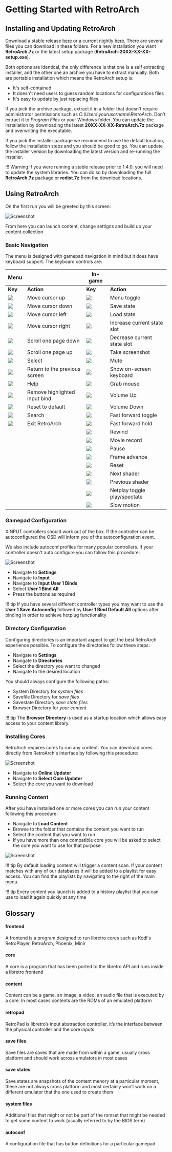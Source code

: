 # Getting Started with RetroArch

## Installing and Updating RetroArch

Download a stable release [here](https://buildbot.libretro.com/stable) or a current nightly [here](https://buildbot.libretro.com/nightly/windows/).
There are several files you can download in these folders. For a new installation you want **RetroArch.7z** or the latest setup package (**RetroArch-20XX-XX-XX-setup.exe**).

Both options are identical, the only difference is that one is a self extracting installer, and the other one an archive you have to extract manually. Both are portable installation which means the RetroArch setup is:
- It's self-contained
- It doesn't need users to guess random locations for configurations files
- It's easy to update by just replacing files

If you pick the archive package, extract it in a folder that doesn't require administrator permissions such as *C:\Users\yourusername\RetroArch*. Don't extract it to *Program Files* or your Windows folder. You can update the installation by downloading the latest **20XX-XX-XX-RetroArch.7z** package and overwriting the executable.

If you pick the installer package we recommend to use the default location, follow the installation steps and you should be good to go. You can update the installer version by downloading the latest version and re-running the installer.

!!! Warning
    If you were running a stable release prior to 1.4.0. you will need to update the system libraries. You can do so by downloading the full **RetroArch.7z** package or **redist.7z** from the download locations.


## Using RetroArch

On the first run you will be greeted by this screen:

![Screenshot](images/windows/first_run.png)

From here you can launch content, change settigns and build up your content collection

### Basic Navigation

The menu is designed with gamepad navigation in mind but it does have keyboard support. The keyboard controls are:

Menu                        ||In-game      ||
------------- | ------------ |------------- | ------------ 
**Key**       | **Action**   |**Key**       |**Action**
![](images/Button_Pack/Keyboard_&_Mouse/Dark/Keyboard_Black_Arrow_Up.png)    | Move cursor up                  |![](images/Button_Pack/Keyboard_&_Mouse/Dark/Keyboard_Black_F1.png)    | Menu toggle
![](images/Button_Pack/Keyboard_&_Mouse/Dark/Keyboard_Black_Arrow_Down.png)  | Move cursor down                |![](images/Button_Pack/Keyboard_&_Mouse/Dark/Keyboard_Black_F2.png)    | Save state
![](images/Button_Pack/Keyboard_&_Mouse/Dark/Keyboard_Black_Arrow_Left.png)  | Move cursor left                |![](images/Button_Pack/Keyboard_&_Mouse/Dark/Keyboard_Black_F4.png)    | Load state
![](images/Button_Pack/Keyboard_&_Mouse/Dark/Keyboard_Black_Arrow_Right.png) | Move cursor right               |![](images/Button_Pack/Keyboard_&_Mouse/Dark/Keyboard_Black_F7.png)    | Increase current state slot
![](images/Button_Pack/Keyboard_&_Mouse/Dark/Keyboard_Black_Page_Down.png)   | Scroll one page down            |![](images/Button_Pack/Keyboard_&_Mouse/Dark/Keyboard_Black_F6.png)    | Decrease current state slot
![](images/Button_Pack/Keyboard_&_Mouse/Dark/Keyboard_Black_Page_Up.png)     | Scroll one page up              |![](images/Button_Pack/Keyboard_&_Mouse/Dark/Keyboard_Black_F8.png)    | Take screenshot
![](images/Button_Pack/Keyboard_&_Mouse/Dark/Keyboard_Black_Enter.png)       | Select                          |![](images/Button_Pack/Keyboard_&_Mouse/Dark/Keyboard_Black_F9.png)    | Mute
![](images/Button_Pack/Keyboard_&_Mouse/Dark/Keyboard_Black_Backspace.png)   | Return to the previous screen  |![](images/Button_Pack/Keyboard_&_Mouse/Dark/Keyboard_Black_F12.png)   | Show on-screen keyboard
![](images/Button_Pack/Keyboard_&_Mouse/Dark/Keyboard_Black_Shift.png)       | Help                            |![](images/Button_Pack/Keyboard_&_Mouse/Dark/Keyboard_Black_F11.png)   | Grab mouse
![](images/Button_Pack/Keyboard_&_Mouse/Dark/Keyboard_Black_Del.png)         | Remove highlighted input bind            |![](images/Button_Pack/Keyboard_&_Mouse/Dark/Keyboard_Black_Plus.png)  | Volume Up
![](images/Button_Pack/Keyboard_&_Mouse/Dark/Keyboard_Black_Space.png)       | Reset to default                |![](images/Button_Pack/Keyboard_&_Mouse/Dark/Keyboard_Black_Minus.png) | Volume Down
![](images/Button_Pack/Keyboard_&_Mouse/Dark/Keyboard_Black_Slash.png)       | Search                          |![](images/Button_Pack/Keyboard_&_Mouse/Dark/Keyboard_Black_Space.png) | Fast forward toggle
![](images/Button_Pack/Keyboard_&_Mouse/Dark/Keyboard_Black_Esc.png)         | Exit RetroArch                  |![](images/Button_Pack/Keyboard_&_Mouse/Dark/Keyboard_Black_L.png)     | Fast forward hold
                                                                   |                                 |![](images/Button_Pack/Keyboard_&_Mouse/Dark/Keyboard_Black_R.png)     | Rewind
                                                                   |                                 |![](images/Button_Pack/Keyboard_&_Mouse/Dark/Keyboard_Black_O.png)     | Movie record
                                                                   |                                 |![](images/Button_Pack/Keyboard_&_Mouse/Dark/Keyboard_Black_P.png)     | Pause
                                                                   |                                 |![](images/Button_Pack/Keyboard_&_Mouse/Dark/Keyboard_Black_K.png)     | Frame advance
                                                                   |                                 |![](images/Button_Pack/Keyboard_&_Mouse/Dark/Keyboard_Black_H.png)     | Reset
                                                                   |                                 |![](images/Button_Pack/Keyboard_&_Mouse/Dark/Keyboard_Black_M.png)     | Next shader
                                                                   |                                 |![](images/Button_Pack/Keyboard_&_Mouse/Dark/Keyboard_Black_N.png)     | Previous shader
                                                                   |                                 |![](images/Button_Pack/Keyboard_&_Mouse/Dark/Keyboard_Black_I.png)     | Netplay toggle play/spectate
                                                                   |                                 |![](images/Button_Pack/Keyboard_&_Mouse/Dark/Keyboard_Black_E.png)     | Slow motion
                                                                   
                                                                   

### Gamepad Configuration

XINPUT controllers should work out of the box. If the controller can be autoconfigured the OSD will inform you of the autoconfiguration event.

We also include autoconf profiles for many popular controllers. If your controller doesn't auto configure you can follow this procedure:

![Screenshot](images/windows/autoconf.gif)

- Navigate to **Settings**
- Navigate to **Input**
- Navigate to **Input User 1 Binds**
- Select **User 1 Bind All**
- Press the buttons as required

!!! tip
    If you have several different controller types you may want to use the **User 1 Save Autoconfig** followed by **User 1 Bind Default All** options after binding in order to achieve hotplug functionality

### Directory Configuration

Configuring directories is an important aspect to get the best RetroArch experience possible.
To configure the directories follow these steps:

- Navigate to **Settings**
- Navigate to **Directories**
- Select the directory you want to changed
- Navigate to the desired location

You should always configure the following paths:

- System Directory for *system files*
- Savefile Directory for *save files*
- Savestate Directory *save state files*
- Browser Directory for *your content*

!!! tip
    The **Browser Directory** is used as a startup location which allows easy access to your content library.

### Installing Cores

RetroArch requires cores to run any content. You can download cores directly from RetroArch's interface by following this procedure:

![Screenshot](images/windows/core_updater.gif)

- Navigate to **Online Updater**
- Navigate to **Select Core Updater**
- Select the core you want to download

### Running Content

After you have installed one or more cores you can run your content following this procedure:

- Navigate to **Load Content**
- Browse to the folder that contains the content you want to run
- Select the content that you want to run
- If you have more than one compatible core you will be asked to select the core you want to use for that purpose

![Screenshot](images/windows/run_content.gif)

!!! tip
    By default loading content will trigger a content scan. If your content matches with any of our databases it will be added to a playlist for easy access. You can find the playlists by navigating to the right of the main menu.

!!! tip
    Every content you launch is added to a history playlist that you can use to load it again quickly at any time

## Glossary

#### frontend
A frontend is a program designed to run libretro cores such as Kodi's RetroPlayer, RetroArch, Phoenix, Minir

#### core
A core is a program that has been ported to the libretro API and runs inside a libretro frontend

#### content
Content can be a game, an image, a video, an audio file that is executed by a core. In most cases contents are the ROMs of an emulated platform

#### retropad
RetroPad is libretro’s input abstraction controller, it’s the interface between the physical controller and the core inputs

#### save files
Save files are saves that are made from within a game, usually cross platform and should work across emulators in most cases

#### save states
Save states are snapshots of the content menory at a particular moment, these are not always cross platform and most certainly won’t work on a different emulator that the one used to create them

#### system files
Additional files that might or not be part of the romset that might be needed to get some content to work (usually referred to by the BIOS term)

#### autoconf
A configuration file that has button definitions for a particular gamepad


